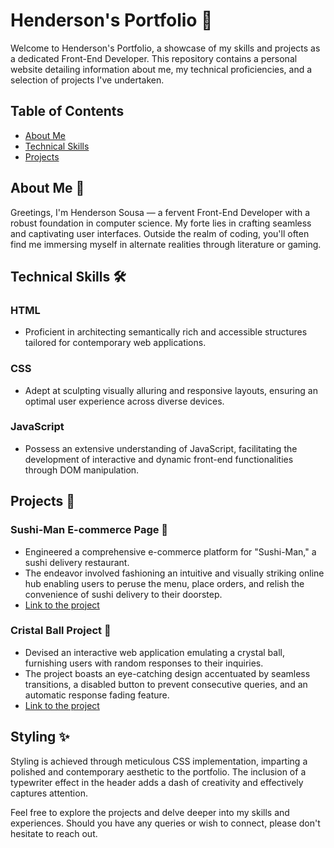 # Henderson's Portfolio 💼

Welcome to Henderson's Portfolio, a showcase of my skills and projects as a dedicated Front-End Developer. This repository contains a personal website detailing information about me, my technical proficiencies, and a selection of projects I've undertaken.

## Table of Contents
- [About Me](#aboutme)
- [Technical Skills](#skills)
- [Projects](#projects)

## About Me 🚀

Greetings, I'm Henderson Sousa — a fervent Front-End Developer with a robust foundation in computer science. My forte lies in crafting seamless and captivating user interfaces. Outside the realm of coding, you'll often find me immersing myself in alternate realities through literature or gaming.

## Technical Skills 🛠️

### HTML
- Proficient in architecting semantically rich and accessible structures tailored for contemporary web applications.

### CSS
- Adept at sculpting visually alluring and responsive layouts, ensuring an optimal user experience across diverse devices.

### JavaScript
- Possess an extensive understanding of JavaScript, facilitating the development of interactive and dynamic front-end functionalities through DOM manipulation.

## Projects 🚀

### Sushi-Man E-commerce Page 🍣
- Engineered a comprehensive e-commerce platform for "Sushi-Man," a sushi delivery restaurant.
- The endeavor involved fashioning an intuitive and visually striking online hub enabling users to peruse the menu, place orders, and relish the convenience of sushi delivery to their doorstep.
- [Link to the project](https://hendersonsousa20.github.io/Sushi/)

### Cristal Ball Project 🔮
- Devised an interactive web application emulating a crystal ball, furnishing users with random responses to their inquiries.
- The project boasts an eye-catching design accentuated by seamless transitions, a disabled button to prevent consecutive queries, and an automatic response fading feature.
- [Link to the project](https://hendersonsousa20.github.io/cristal-ball/)

## Styling ✨

Styling is achieved through meticulous CSS implementation, imparting a polished and contemporary aesthetic to the portfolio. The inclusion of a typewriter effect in the header adds a dash of creativity and effectively captures attention.

Feel free to explore the projects and delve deeper into my skills and experiences. Should you have any queries or wish to connect, please don't hesitate to reach out.
